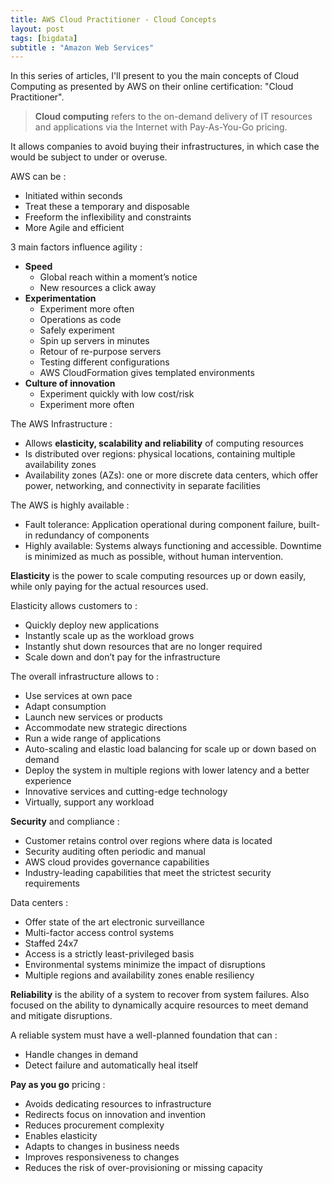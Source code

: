 ```yaml
---
title: AWS Cloud Practitioner - Cloud Concepts
layout: post
tags: [bigdata]
subtitle : "Amazon Web Services"
---
```


In this series of articles, I'll present to you the main concepts of Cloud Computing as presented by AWS on their online certification: "Cloud Practitioner".

> **Cloud computing**  refers to the on-demand delivery of IT resources and applications via the Internet with Pay-As-You-Go pricing. 

It allows companies to avoid buying their infrastructures, in which case the would be subject to under or overuse. 

AWS can be :
- Initiated within seconds
- Treat these a temporary and disposable 
- Freeform the inflexibility and constraints
- More Agile and efficient

3 main factors influence agility :
- **Speed**
    -  Global reach within a moment’s notice
    - New resources a click away
- **Experimentation**
    - Experiment more often
    - Operations as code
    - Safely experiment
    - Spin up servers in minutes
    - Retour of re-purpose servers
    - Testing different configurations
    - AWS CloudFormation gives templated environments
- **Culture of innovation**
    - Experiment quickly with low cost/risk
    - Experiment more often

The AWS Infrastructure :
- Allows **elasticity, scalability and reliability** of computing resources
- Is distributed over regions: physical locations, containing multiple availability zones
- Availability zones (AZs): one or more discrete data centers, which offer power, networking, and connectivity in separate facilities

The AWS is highly available :
- Fault tolerance: Application operational during component failure, built-in redundancy of components
- Highly available: Systems always functioning and accessible. Downtime is minimized as much as possible, without human intervention. 

**Elasticity** is the power to scale computing resources up or down easily, while only paying for the actual resources used.

Elasticity allows customers to :
- Quickly deploy new applications
- Instantly scale up as the workload grows
- Instantly shut down resources that are no longer required
- Scale down and don’t pay for the infrastructure 

The overall infrastructure allows to :
- Use services at own pace
- Adapt consumption
- Launch new services or products
- Accommodate new strategic directions
- Run a wide range of applications
- Auto-scaling and elastic load balancing for scale up or down based on demand
- Deploy the system in multiple regions with lower latency and a better experience
- Innovative services and cutting-edge technology
- Virtually, support any workload

**Security** and compliance :
- Customer retains control over regions where data is located
- Security auditing often periodic and manual
- AWS cloud provides governance capabilities
- Industry-leading capabilities that meet the strictest security requirements

Data centers :
- Offer state of the art electronic surveillance
- Multi-factor access control systems
- Staffed 24x7
- Access is a strictly least-privileged basis 
- Environmental systems minimize the impact of disruptions
- Multiple regions and availability zones enable resiliency

**Reliability** is the ability of a system to recover from system failures. Also focused on the ability to dynamically acquire resources to meet demand and mitigate disruptions. 

A reliable system must have a well-planned foundation that can :
- Handle changes in demand
- Detect failure and automatically heal itself

**Pay as you go** pricing :
- Avoids dedicating resources to infrastructure
- Redirects focus on innovation and invention
- Reduces procurement complexity
- Enables elasticity
- Adapts to changes in business needs
- Improves responsiveness to changes
- Reduces the risk of over-provisioning or missing capacity